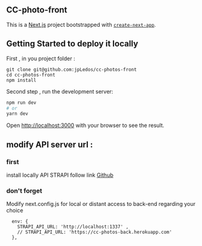 ## CC-photo-front 

This is a [Next.js](https://nextjs.org/) project bootstrapped with [`create-next-app`](https://github.com/vercel/next.js/tree/canary/packages/create-next-app).

## Getting Started to deploy it locally

First , in you project folder :

```
git clone git@github.com:jpLedos/cc-photos-front
cd cc-photos-front
npm install
```

Second step , run the development server:

```bash
npm run dev
# or
yarn dev
```

Open [http://localhost:3000](http://localhost:3000) with your browser to see the result.


## modify API server url : 

### first 
install locally  API STRAPI follow link [Github](https://github.com/jpLedos/cc-photos-back)


### don't forget
Modify next.config.js for local or distant access to back-end regarding your choice

```
  env: {
    STRAPI_API_URL: 'http://localhost:1337' ,
    // STRAPI_API_URL: 'https://cc-photos-back.herokuapp.com' 
  },
  
  ```


